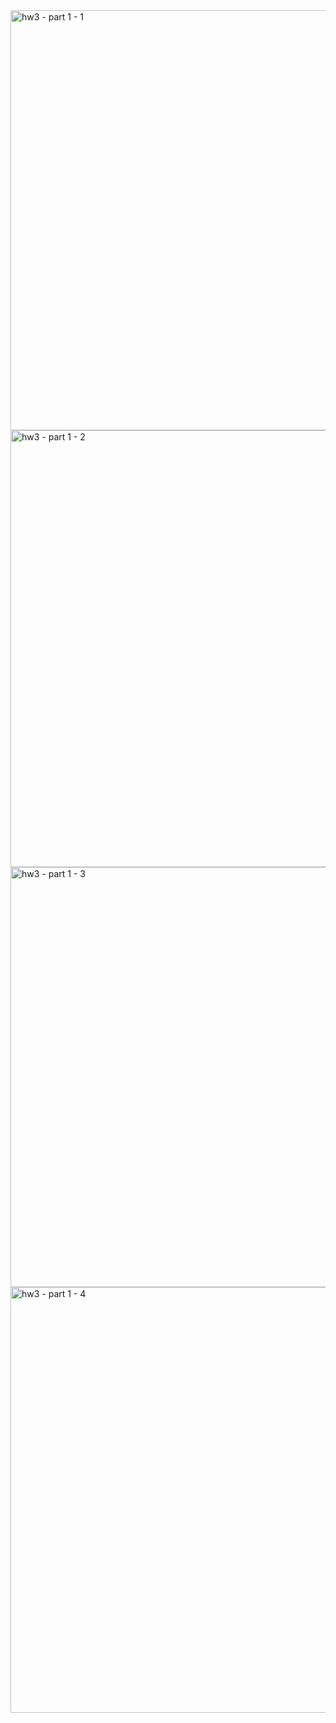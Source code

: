 <img width="672" alt="hw3 - part 1 - 1" src="https://user-images.githubusercontent.com/42758529/46115322-6fe79980-c1c4-11e8-9f3f-28217948a663.png">
<img width="699" alt="hw3 - part 1 - 2" src="https://user-images.githubusercontent.com/42758529/46115325-72e28a00-c1c4-11e8-889a-6bd153b019bb.png">
<img width="672" alt="hw3 - part 1 - 3" src="https://user-images.githubusercontent.com/42758529/46115327-75dd7a80-c1c4-11e8-96fe-001d665fa3a1.png">
<img width="681" alt="hw3 - part 1 - 4" src="https://user-images.githubusercontent.com/42758529/46115329-783fd480-c1c4-11e8-93dc-4fb6b0269eca.png">
